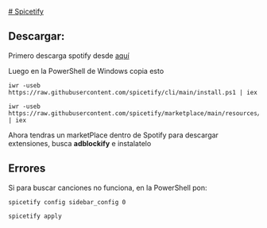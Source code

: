 [# Spicetify](https://spicetify.app/images/spicetify.png)

## Descargar:
Primero descarga spotify desde [aquí](https://download.scdn.co/SpotifySetup.exe)

Luego en la PowerShell de Windows copia esto
```
iwr -useb https://raw.githubusercontent.com/spicetify/cli/main/install.ps1 | iex
```

```
iwr -useb https://raw.githubusercontent.com/spicetify/marketplace/main/resources/install.ps1 | iex
```
Ahora tendras un marketPlace dentro de Spotify para descargar extensiones, busca **adblockify** e instalatelo

## Errores
Si para buscar canciones no funciona, en la PowerShell pon:
```
spicetify config sidebar_config 0
```
```
spicetify apply
```
